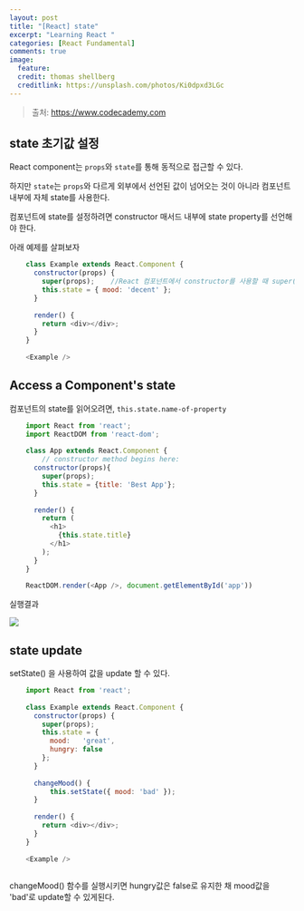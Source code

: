 ```yaml
---
layout: post
title: "[React] state"
excerpt: "Learning React "
categories: [React Fundamental]
comments: true
image:
  feature:
  credit: thomas shellberg
  creditlink: https://unsplash.com/photos/Ki0dpxd3LGc
---
```



>출처: https://www.codecademy.com

## state 초기값 설정

React component는 `props`와 `state`를 통해 동적으로 접근할 수 있다.

하지만 `state`는 `props`와 다르게 외부에서 선언된 값이 넘어오는 것이 아니라 컴포넌트 내부에 자체 state를 사용한다.

컴포넌트에 state를 설정하려면 constructor 매서드 내부에 state property를 선언해야 한다.

아래 예제를 살펴보자 

```javascript
    class Example extends React.Component {
      constructor(props) {
        super(props);    //React 컴포넌트에서 constructor를 사용할 때 super()가 꼭 호출되어야 한다.
        this.state = { mood: 'decent' };
      }
    
      render() {
        return <div></div>;
      }
    }
    
    <Example />
```

## Access a Component's state

컴포넌트의 state를 읽어오려면, `this.state.name-of-property` 

```javascript
    import React from 'react';
    import ReactDOM from 'react-dom';
    
    class App extends React.Component {
    	// constructor method begins here:
      constructor(props){
        super(props);
        this.state = {title: 'Best App'};
      }
    
      render() {
        return (
          <h1>
            {this.state.title}
          </h1>
        );
      }
    }
    
    ReactDOM.render(<App />, document.getElementById('app'))
```

실행결과

<img src='https://cdn-images-1.medium.com/max/1600/1*ZwUBzcq2O9t3zkzKg69oJg.png'>


## state update

setState() 을 사용하여 값을 update 할 수 있다.

```javascript
    import React from 'react';
    
    class Example extends React.Component {
      constructor(props) {
      	super(props);
        this.state = {
          mood:   'great',
          hungry: false
        };
      }
      
      changeMood() {
          this.setState({ mood: 'bad' });
      }
    
      render() {
        return <div></div>;
      }
    }
    
    <Example />
    
```

changeMood() 함수를 실행시키면 hungry값은 false로 유지한 채 mood값을 'bad'로 update할 수 있게된다.
